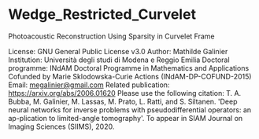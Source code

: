 # Wedge_Restricted_Curvelet
Photoacoustic Reconstruction Using Sparsity in Curvelet Frame

License: GNU General Public License v3.0
Author: Mathilde Galinier
Institution: Università degli studi di Modena e Reggio Emilia
Doctoral programme: INdAM Doctoral Programme in Mathematics and Applications Cofunded by Marie Sklodowska-Curie Actions (INdAM-DP-COFUND-2015)
Email: megalinier@gmail.com
Related publication: https://arxiv.org/abs/2006.01620
Please use the following citation:
T. A. Bubba, M. Galinier, M. Lassas, M. Prato, L. Ratti, and S. Siltanen. 'Deep neural networks for inverse problems with pseudodifferential operators: an ap-plication to limited-angle tomography'. To appear in SIAM Journal on Imaging Sciences (SIIMS), 2020.
